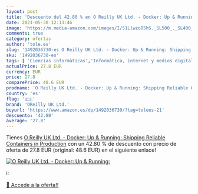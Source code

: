 ```yaml
---
layout: post
title: 'Descuento del 42.80 % en O Reilly UK Ltd. - Docker: Up & Running:'
date: 2021-05-30 12:13:46
image: 'https://m.media-amazon.com/images/I/51LlwzoO5hS._SL500_._SL400_.jpg'
comments: true
category: ofertas
author: 'tole.es'
slug: '1492036730-es O Reilly UK Ltd. - Docker: Up & Running: Shipping Reliable...'
sku: '1492036730-es'
tags: [ 'Ciencias informáticas','Informática, internet y medios digitales','Internet y web','Libros','Programación y desarrollo  de software','Redes y administración de sistemas informáticos','Sistemas operativos','oreilly uk ltd.', ]
actualPrice: 27.8 EUR
currency: EUR
price: 27.8
comparePrice: 48.6 EUR
prodname: 'O Reilly UK Ltd. - Docker: Up & Running: Shipping Reliable Containers in Production'
country: 'es'
flag: '🇪🇸'
brand: 'OReilly UK Ltd.'
buyurl: 'https://www.amazon.es/dp/1492036730/?tag=tolees-21'
descuento: '42.80'
average: '27.8'
---
```


Tienes [O Reilly UK Ltd. - Docker: Up & Running: Shipping Reliable Containers in Production](https://www.amazon.es/dp/1492036730/?tag=tolees-21) con un 42.80 % de descuento con precio de oferta de 27.8 EUR (original: 48.6 EUR) en el siguiente enlace!

[![O Reilly UK Ltd. - Docker: Up & Running:](https://m.media-amazon.com/images/I/51LlwzoO5hS._SL500_._SL400_.jpg)](https://www.amazon.es/dp/1492036730/?tag=tolees-21)

ℹ️:


[🛒 Accede a la oferta!!](https://www.amazon.es/dp/1492036730/?tag=tolees-21)
